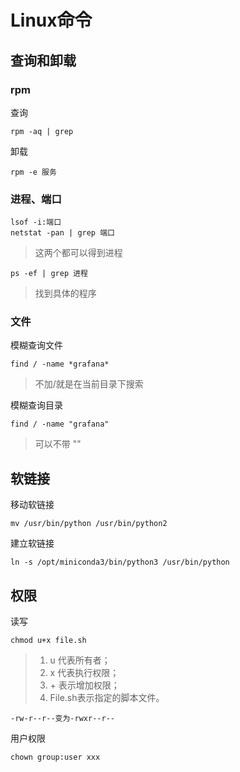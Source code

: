 # Linux命令

## 查询和卸载

### rpm

查询

```
rpm -aq | grep 
```

卸载

```
rpm -e 服务
```

### 进程、端口

```
lsof -i:端口
netstat -pan | grep 端口
```

> 这两个都可以得到进程

```
ps -ef | grep 进程
```

> 找到具体的程序

### 文件

模糊查询文件

```
find / -name *grafana*
```

> 不加/就是在当前目录下搜索

模糊查询目录

```
find / -name "grafana"
```

> 可以不带 "" 





## 软链接

移动软链接

```
mv /usr/bin/python /usr/bin/python2
```



建立软链接

```
ln -s /opt/miniconda3/bin/python3 /usr/bin/python
```



## 权限

读写

```
chmod u+x file.sh
```

>1. u 代表所有者；
>2. x 代表执行权限；
>3. \+ 表示增加权限；
>4. File.sh表示指定的脚本文件。

```
-rw-r--r--变为-rwxr--r--
```

用户权限

```
chown group:user xxx
```

